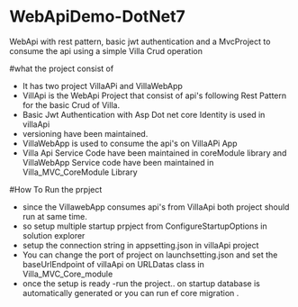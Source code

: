 # WebApiDemo-DotNet7
WebApi with rest pattern, basic jwt authentication and a MvcProject to consume the api using a simple Villa Crud operation

#what the project consist of
- It has two project VillaAPi and VillaWebApp
- VillApi is the WebApi Project that consist of api's following Rest Pattern for the basic Crud of Villa.
- Basic Jwt Authentication with Asp Dot net core Identity is used in villaApi
- versioning have been maintained.
- VillaWebApp is used to consume the api's on VillaAPi App
- Villa Api Service Code have been maintained in coreModule library and VillaWebApp Service code have been maintained in Villa_MVC_CoreModule Library

#How To Run the prpject
- since the VillawebApp consumes api's from VillaApi both project should run at same time.
- so setup multiple startup prpject from ConfigureStartupOptions in solution explorer
- setup the connection string in appsetting.json in villaApi project
- You can change the port of project on launchsetting.json and set the baseUrlEndpoint of villaApi on URLDatas class in Villa_MVC_Core_module
- once the setup is ready -run the project.. on startup database is automatically generated or you can run ef core migration .

